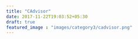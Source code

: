 ```yaml
---
title: "CAdvisor"
date: 2017-11-22T19:03:52+05:30
draft: true
featured_image : "images/category3/cadvisor.png"
---
```


